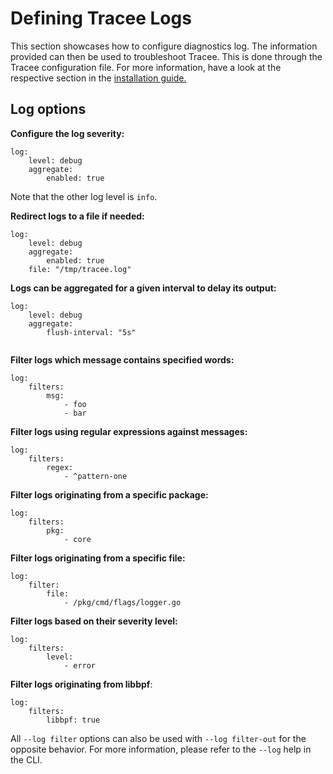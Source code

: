 # Defining Tracee Logs

This section showcases how to configure diagnostics log. The information provided can then be used to troubleshoot Tracee. This is done through the Tracee configuration file. For more information, have a look at the respective section in the [installation guide.](../install/index.md)

## Log options

**Configure the log severity:**

```console
log:
    level: debug
    aggregate:
        enabled: true
```

Note that the other log level is `info`.

**Redirect logs to a file if needed:**

```console
log:
    level: debug
    aggregate:
        enabled: true
    file: "/tmp/tracee.log"
```

**Logs can be aggregated for a given interval to delay its output:**

```console
log:
    level: debug
    aggregate:
        flush-interval: "5s"
        
```

**Filter logs which message contains specified words:**

```console
log:
    filters: 
        msg: 
            - foo
            - bar
```

**Filter logs using regular expressions against messages:**

```console
log:
    filters: 
        regex: 
            - ^pattern-one
```

**Filter logs originating from a specific package:**

```console
log:
    filters: 
        pkg:
            - core
```

**Filter logs originating from a specific file:**

```console
log:
    filter: 
        file: 
            - /pkg/cmd/flags/logger.go
```

**Filter logs based on their severity level:**

```console
log:
    filters: 
        level: 
            - error
```

**Filter logs originating from libbpf**:

```console
log:
    filters: 
        libbpf: true
```

All `--log filter` options can also be used with `--log filter-out` for the opposite behavior. For more information, please refer to the `--log` help in the CLI.
